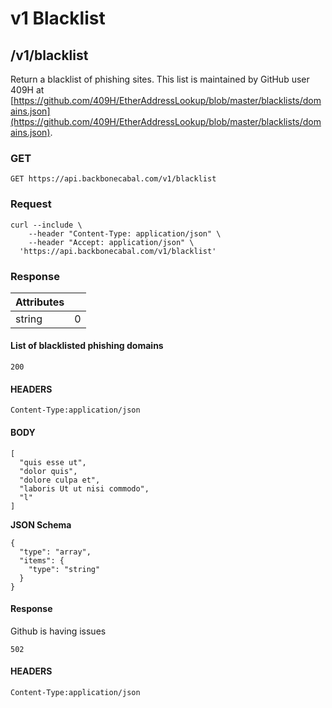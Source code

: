 # v1 Blacklist

## /v1/blacklist

Return a blacklist of phishing sites. This list is maintained by GitHub user 409H at [https://github.com/409H/EtherAddressLookup/blob/master/blacklists/domains.json](https://github.com/409H/EtherAddressLookup/blob/master/blacklists/domains.json).

### GET

`GET https://api.backbonecabal.com/v1/blacklist`

### Request

```
curl --include \
    --header "Content-Type: application/json" \
    --header "Accept: application/json" \
  'https://api.backbonecabal.com/v1/blacklist'
```

### Response

| Attributes |     |
| ---------- | --- |
| string     | 0   |

#### List of blacklisted phishing domains

`200`

#### HEADERS

`Content-Type:application/json`

#### BODY

```
[
  "quis esse ut",
  "dolor quis",
  "dolore culpa et",
  "laboris Ut ut nisi commodo",
  "l"
]
```

**JSON Schema**

```
{
  "type": "array",
  "items": {
    "type": "string"
  }
}
```

#### Response

Github is having issues

`502`

#### HEADERS

`Content-Type:application/json`
